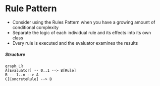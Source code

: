 # Rule Pattern

- Consider using the Rules Pattern when you have a growing amount of conditional complexity
- Separate the logic of each individual rule and its effects into its own class
- Every rule is executed and the evaluator examines the results

##### Structure

```mermaid
graph LR
A[Evaluator] -- 0..1 --> B[Rule]
B -- 1..n --> A
C[ConcreteRule] --> B
